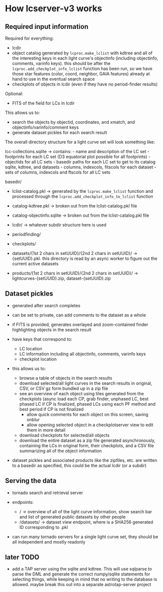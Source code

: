 # How lcserver-v3 works

## Required input information

Required for everything:

- lcdir
- object catalog generated by `lcproc.make_lclist` with kdtree and all of the
  interesting keys in each light curve's objectinfo (including objectinfo,
  comments, varinfo keys). this should be after the
  `lcproc.add_checkplot_info_lclist` function has been run, so we have those
  star features (color, coord, neighbor, GAIA features) already at hand to use
  in the eventual search space
- checkplots of objects in lcdir (even if they have no period-finder results)

Optional:

- FITS of the field for LCs in lcdir

This allows us to:

- search the objects by objectid, coordinates, and xmatch, and
  objectinfo/varinfo/comment keys
- generate dataset pickles for each search result

The overall directory structure for a light curve set will look something like:

lcc-collections.sqlite -> contains:
                       - name and description of the LC set
                       - footprints for each LC set
                         (D3 equatorial plot possible for all footprints)
                       - objectids for all LC sets
                       - basedir paths for each LC set to get to its catalog
                         sqlite, kdtree, and datasets
                       - columns, indexcols, fitscols for each dataset
                       - sets of columns, indexcols and ftscols for all LC sets

basedir/
- lclist-catalog.pkl -> generated by the `lcproc.make_lclist` function and
  processed through the `lcproc.add_checkplot_info_to_lclist` function

- catalog-kdtree.pkl -> broken out from the lclist-catalog.pkl file

- catalog-objectinfo.sqlite -> broken out from the lclist-catalog.pkl file

- lcdir/ -> whatever subdir structure here is used

- periodfinding/

- checkplots/

- datasets/{1st 2 chars in setUUID}/{2nd 2 chars in setUUID}/ ->
  {setUUID}.pkl. this directory is read by an async worker to figure out
  the current active datasets

- products/{1st 2 chars in setUUID}/{2nd 2 chars in setUUID}/
  -> lightcurves-{setUUID}.zip, dataset-{setUUID}.zip

## Dataset pickles

- generated after search completes
- can be set to private, can add comments to the dataset as a whole
- if FITS is provided, generates overlayed and zoom-contained finder
  highlighting objects in the search result
- have keys that correspond to:
  - LC location
  - LC information including all objectinfo, comments, varinfo keys
  - checkplot location
- this allows us to:
  - browse a table of objects in the search results
  - download selected/all light curves in the search results in original, CSV,
    or CSV gz form bundled up in a zip file
  - see an overview of each object using tiles generated from the checkplots
    (async load each CP, grab finder, unphased LC, best phased LC if CP is
    finalized, phased LCs using each PF method and best period if CP is not
    finalized
    - allow quick comments for each object on this screen, saving onblur
    - allow opening selected object in a checkplotserver view to edit them in
      more detail
  - download checkplots for selected/all objects
  - download the entire dataset as a zip file generated asynchronously,
    containing the LCs in original form, their checkplots, and a CSV file
    summarizing all of the object information

- dataset pickles and associated products like the zipfiles, etc. are written to
  a basedir as specified, this could be the actual lcdir (or a subdir)

## Serving the data

- tornado search and retrieval server
- endpoints:
  - / -> overview of all of the light curve information, show search bar and
    list of generated public datasets by other people
  - /datasets/<dataset id> -> dataset view endpoint, where <dataset id> is a
    SHA256 generated ID corresponding to <dataset id>.pkl

- can run many tornado servers for a single light curve set, they should be all
  independent and mostly readonly


## later TODO

- add a TAP server using the sqlite and kdtree. This will use sqlparse to parse
  the DML and generate the correct numpy/sqlite statements for selecting things,
  while keeping in mind that no writing to the database is allowed. maybe break
  this out into a separate astrotap-server project

